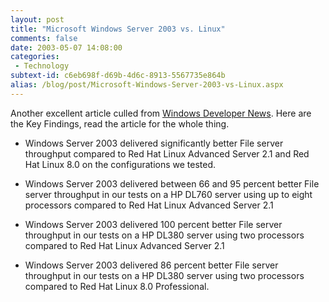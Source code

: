 ```yaml
---
layout: post
title: "Microsoft Windows Server 2003 vs. Linux"
comments: false
date: 2003-05-07 14:08:00
categories:
 - Technology
subtext-id: c6eb698f-d69b-4d6c-8913-5567735e864b
alias: /blog/post/Microsoft-Windows-Server-2003-vs-Linux.aspx
---
```



Another excellent article culled from [Windows Developer News](http://www.sellsbrothers.com/#news). Here are the Key Findings, read the article for the whole thing.

  * Windows Server 2003 delivered significantly better File server throughput compared to Red Hat Linux Advanced Server 2.1 and Red Hat Linux 8.0 on the configurations we tested.

  * Windows Server 2003 delivered between 66 and 95 percent better File server throughput in our tests on a HP DL760 server using up to eight processors compared to Red Hat Linux Advanced Server 2.1

  * Windows Server 2003 delivered 100 percent better File server throughput in our tests on a HP DL380 server using two processors compared to Red Hat Linux Advanced Server 2.1

  * Windows Server 2003 delivered 86 percent better File server throughput in our tests on a HP DL380 server using two processors compared to Red Hat Linux 8.0 Professional.
